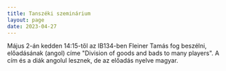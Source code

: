 ```yaml
---
title: Tanszéki szeminárium
layout: page 
date: 2023-04-27
---
```


Május 2-án kedden 14:15-től az IB134-ben Fleiner Tamás fog beszélni, előadásának (angol) címe "Division of goods and bads to many players". A cím és a diák angolul lesznek, de az előadás nyelve magyar. 




